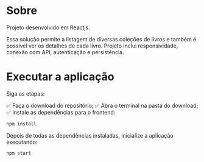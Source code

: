 # Sobre

Projeto desenvolvido em Reactjs.

Essa solução permite a listagem de diversas coleções de livros e também é possível ver os detalhes de cada livro.
Projeto inclui responsividade, conexão com API, autenticação e persistência.

# Executar a aplicação

Siga as etapas:

✅ Faça o download do repositório;
✅ Abra o terminal na pasta do download;
✅ Instale as dependências para o frontend:

```sh
npm install
```

Depois de todas as dependências instaladas, inicialize a aplicação executando:

```sh
npm start
```
